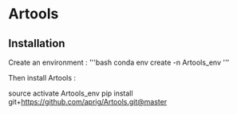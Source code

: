 # Artools



## Installation 
Create an environment :
'''bash
conda env create -n Artools_env
'''


Then install Artools : 

source activate Artools_env
pip install git+https://github.com/aprig/Artools.git@master

